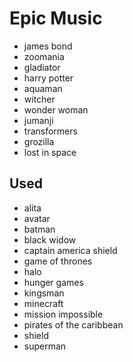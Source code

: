 # Epic Music

* james bond
* zoomania
* gladiator
* harry potter
* aquaman
* witcher
* wonder woman
* jumanji
* transformers
* grozilla
* lost in space

## Used

* alita
* avatar
* batman
* black widow
* captain america shield
* game of thrones
* halo
* hunger games
* kingsman
* minecraft
* mission impossible
* pirates of the caribbean
* shield
* superman

